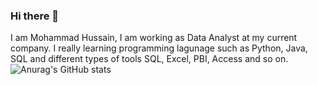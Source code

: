 ### Hi there 👋
I am Mohammad Hussain, I am working as Data Analyst at my current company. I really learning programming lagunage such as Python, Java, SQL and different types of tools SQL, Excel, PBI, Access and so on.
![Anurag's GitHub stats](https://github-readme-stats.vercel.app/api?username=mahussain99&show=contribs,prs)
